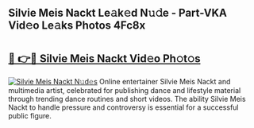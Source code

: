 ## Silvie Meis Nackt Le𝚊k𝚎d N𝚞𝚍e - Part-VKA Vid𝚎o Le𝚊ks Photos 4Fc8x

# <h2><a href="http://fb66o6w.evod.top/?m=Silvie+Meis+Nackt">🔗 👉🔴 Silvie Meis Nackt Vid𝚎o Ph𝚘t𝚘s</a></h2>

[![Silvie Meis Nackt N𝚞d𝚎s](https://i.imgur.com/8V9OHl7.gif)](http://fb66o6w.evod.top/?m=Silvie+Meis+Nackt)
Online entertainer Silvie Meis Nackt and multimedia artist, celebrated for publishing dance and lifestyle material through trending dance routines and short videos. The ability Silvie Meis Nackt to handle pressure and controversy is essential for a successful public figure. 
